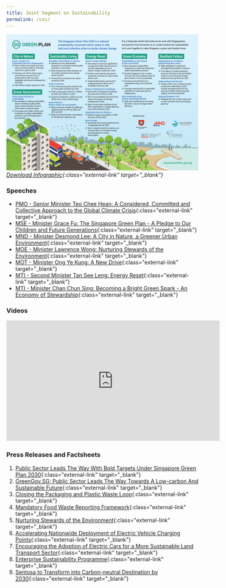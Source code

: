 ```yaml
---
title: Joint Segment on Sustainability 
permalink: /cos/
---
```


![](../resources/cos-sgp-infographics.png) *[Download Infographic](../resources/cos-sgp-infographics.pdf){:class="external-link" target="_blank"}*


### **Speeches**

- [PMO - Senior Minister Teo Chee Hean: A Considered, Committed and Collective Approach to the Global Climate Crisis](/resource-room/2021-03-04-pmo){:class="external-link" target="_blank"}  
- [MSE - Minister Grace Fu: The Singapore Green Plan - A Pledge to Our Children and Future Generations](/resource-room/2021-03-04-mse){:class="external-link" target="_blank"}
- [MND - Minister Desmond Lee: A City in Nature, a Greener Urban Environment](/resource-room/2021-03-04-mnd){:class="external-link" target="_blank"}  
- [MOE - Minister Lawrence Wong: Nurturing Stewards of the Environment](/resource-room/2021-03-04-moe){:class="external-link" target="_blank"}
- [MOT - Minister Ong Ye Kung: A New Drive](/resource-room/2021-03-04-mot){:class="external-link" target="_blank"}  
- [MTI - Second Minister Tan See Leng: Energy Reset](/resource-room/2021-03-04-2-mti){:class="external-link" target="_blank"}  
- [MTI - Minister Chan Chun Sing: Becoming a Bright Green Spark - An Economy of Stewardship](/resource-room/2021-03-04-1-mti){:class="external-link" target="_blank"}  

### **Videos**


<div class="bp-youtube">
    <iframe width="560" height="315" src="https://www.youtube.com/embed/videoseries?list=PLufsUwaI-DoGV6xhtyVKDTz-r1pr7ger3" frameborder="0" allow="accelerometer; autoplay; clipboard-write; encrypted-media; gyroscope; picture-in-picture" allowfullscreen></iframe>
</div>


### **Press Releases and Factsheets**

1. [Public Sector Leads The Way With Bold Targets Under Singapore Green Plan 2030](../resources/cos-sgp-factsheet.pdf){:class="external-link" target="_blank"}
2. [GreenGov.SG: Public Sector Leads The Way Towards A Low-carbon And Sustainable Future](/resource-room/2021-03-04-press-release-on-green-government){:class="external-link" target="_blank"}
3. [Closing the Packaging and Plastic Waste Loop](https://www.nea.gov.sg/docs/default-source/media-files/cos2021/cos2021-media-factsheet-initiatives-to-close-the-packaging-and-plastic-waste-loop.pdf){:class="external-link" target="_blank"}
4. [Mandatory Food Waste Reporting Framework](https://www.nea.gov.sg/docs/default-source/media-files/cos2021/cos2021-media-factsheet-mandatory-framework-for-food-waste-reporting.pdf){:class="external-link" target="_blank"}
6. [Nurturing Stewards of the Environment](https://www.moe.gov.sg/news/press-releases/20210304-learn-for-life-equipping-ourselves-for-a-changing-world-nurturing-stewards-of-the-environment){:class="external-link" target="_blank"}
7. [Accelerating Nationwide Deployment of Electric Vehicle Charging Points](https://www.lta.gov.sg/content/ltagov/en/newsroom/2021/3/news-release/Accelerating_nationwide_deployment_of_electric_vehicle_charging_points.html){:class="external-link" target="_blank"}
8. [Encouraging the Adoption of Electric Cars for a More Sustainable Land Transport Sector](https://www.lta.gov.sg/content/ltagov/en/newsroom/2021/3/news-release/Encouraging_the_adoption_of_electric_cars.html){:class="external-link" target="_blank"}
9. [Enterprise Sustainability Programme](https://www.mti.gov.sg/-/media/MTI/COS-2021/Factsheets/3-ESP_MTI-COS-2021-Media-Factsheet.pdf){:class="external-link" target="_blank"}
10. [Sentosa to Transform into Carbon-neutral Destination by 2030](/resources/sentosa-media-release.pdf){:class="external-link" target="_blank"}
